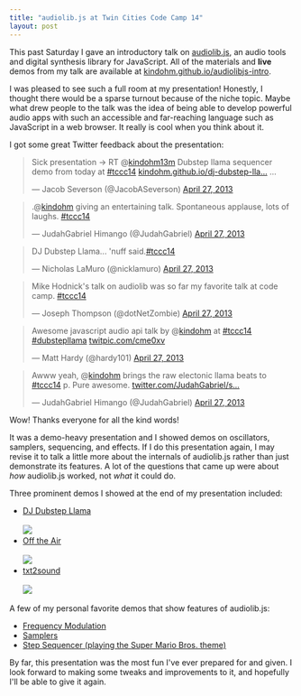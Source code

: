 ```yaml
---
title: "audiolib.js at Twin Cities Code Camp 14"
layout: post
---
```


<p>This past Saturday I gave an introductory talk on 
	<a href="https://github.com/jussi-kalliokoski/audiolib.js/">audiolib.js</a>,
	an audio tools and digital synthesis library for JavaScript. All of the
	materials and <strong>live</strong> demos from my talk are available at 
<a href="http://kindohm.github.io/audiolibjs-intro/#/">kindohm.github.io/audiolibjs-intro</a>.</p>

<p>I was pleased to see such a full room at my presentation! Honestly, I thought
	there would be a sparse turnout because of the niche topic. Maybe what
	drew people to the talk was the idea of being able to develop powerful
	audio apps with such an accessible and far-reaching language such as
	JavaScript in a web browser. It really is cool when you think about it.</p>

<p>I got some great Twitter feedback about the presentation:</p>

<blockquote class="twitter-tweet"><p>Sick presentation -&gt; RT @<a href="https://twitter.com/kindohm13m">kindohm13m</a> Dubstep llama sequencer demo from today at <a href="https://twitter.com/search/%23tccc14">#tccc14</a> <a href="http://t.co/kh1pm70qoo" title="http://kindohm.github.io/dj-dubstep-llama">kindohm.github.io/dj-dubstep-lla…</a> …</p>&mdash; Jacob Severson (@JacobASeverson) <a href="https://twitter.com/JacobASeverson/status/328238055070773252">April 27, 2013</a></blockquote>
<script src="//platform.twitter.com/widgets.js" charset="utf-8"> </script>

<blockquote class="twitter-tweet"><p>.@<a href="https://twitter.com/kindohm">kindohm</a> giving an entertaining talk. Spontaneous applause, lots of laughs. <a href="https://twitter.com/search/%23tccc14">#tccc14</a></p>&mdash; JudahGabriel Himango (@JudahGabriel) <a href="https://twitter.com/JudahGabriel/status/328220252280336384">April 27, 2013</a></blockquote>
<script src="//platform.twitter.com/widgets.js" charset="utf-8"> </script>

<blockquote class="twitter-tweet"><p>DJ Dubstep Llama... 'nuff said.<a href="https://twitter.com/search/%23tccc14">#tccc14</a></p>&mdash; Nicholas LaMuro (@nicklamuro) <a href="https://twitter.com/nicklamuro/status/328240471925202944">April 27, 2013</a></blockquote>
<script src="//platform.twitter.com/widgets.js" charset="utf-8"> </script>

<blockquote class="twitter-tweet"><p>Mike Hodnick's talk on audiolib was so far my favorite talk at code camp. <a href="https://twitter.com/search/%23tccc14">#tccc14</a></p>&mdash; Joseph Thompson (@dotNetZombie) <a href="https://twitter.com/dotNetZombie/status/328225971947847680">April 27, 2013</a></blockquote>
<script src="//platform.twitter.com/widgets.js" charset="utf-8"> </script>

<blockquote class="twitter-tweet"><p>Awesome javascript audio api talk by @<a href="https://twitter.com/kindohm">kindohm</a> at <a href="https://twitter.com/search/%23tccc14">#tccc14</a> <a href="https://twitter.com/search/%23dubstepllama">#dubstepllama</a> <a href="http://t.co/JnhD00ECC5" title="http://twitpic.com/cme0xv">twitpic.com/cme0xv</a></p>&mdash; Matt Hardy (@hardy101) <a href="https://twitter.com/hardy101/status/328224129339777024">April 27, 2013</a></blockquote>
<script src="//platform.twitter.com/widgets.js" charset="utf-8"> </script>

<blockquote class="twitter-tweet"><p>Awww yeah, @<a href="https://twitter.com/kindohm">kindohm</a> brings the raw electonic llama beats to <a href="https://twitter.com/search/%23tccc14">#tccc14</a> p. Pure awesome. <a href="http://t.co/ZVmEpjwo8t" title="http://twitter.com/JudahGabriel/status/328221282321715200/photo/1">twitter.com/JudahGabriel/s…</a></p>&mdash; JudahGabriel Himango (@JudahGabriel) <a href="https://twitter.com/JudahGabriel/status/328221282321715200">April 27, 2013</a></blockquote>
<script src="//platform.twitter.com/widgets.js" charset="utf-8"> </script>


<p>Wow! Thanks everyone for all the kind words!</p>

<p>It was a demo-heavy presentation and I showed demos on oscillators, samplers,
	sequencing, and effects. If I do this presentation again, I may revise it
	to talk a little more about the internals of audiolib.js rather than just
	demonstrate its features. A lot of the questions that came up were about <em>how</em>
	audiolib.js worked, not <em>what</em> it could do.</p>

<p>Three prominent demos I showed at the end of my presentation included:</p>

<ul>
	<li><a href="http://kindohm.github.io/dj-dubstep-llama">DJ Dubstep Llama</a><br/><br/>
		<img src="http://media.tumblr.com/d19a5640f3b9c3e8ca5cfb91dc1526d8/tumblr_inline_musjowvH071qzrj0v.png" />
	</li>
	<li><a href="http://kindohm.github.io/offtheair-js/">Off the Air</a><br/><br/>
		<img src="http://media.tumblr.com/944be870caf0a4486f2370c423010b79/tumblr_inline_musjojC43m1qzrj0v.png" />
	</li>
	<li><a href="http://kindohm.github.io/txt2sound">txt2sound</a><br/><br/>
		<img src="http://media.tumblr.com/22f1a9b1e2eb818b9e6236443c28a8e6/tumblr_inline_musjo2LALt1qzrj0v.png" /></li>
</ul>

<p>A few of my personal favorite demos that show features of audiolib.js:</p>
<ul>
	<li><a href="http://kindohm.github.io/audiolibjs-intro/demos/frequency-modulation.html">Frequency Modulation</a></li>
	<li><a href="http://kindohm.github.io/audiolibjs-intro/demos/samples.html">Samplers</a></li>
	<li><a href="http://kindohm.github.io/audiolibjs-intro/demos/step-sequencer.html">Step Sequencer (playing the Super Mario Bros. theme)</a></li>
</ul>

<p>By far, this presentation was the most fun I've ever prepared for and given. 
	I look forward to making some tweaks and improvements to it, and hopefully
	I'll be able to give it again.</p>